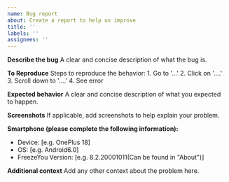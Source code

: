 ```yaml
---
name: Bug report
about: Create a report to help us improve
title: ''
labels: ''
assignees: ''
---
```

**Describe the bug** A clear and concise description of what the bug is.

**To Reproduce** Steps to reproduce the behavior: 1. Go to '...' 2. Click on '....' 3. Scroll down to '....' 4. See error

**Expected behavior** A clear and concise description of what you expected to happen.

**Screenshots** If applicable, add screenshots to help explain your problem.

**Smartphone (please complete the following information):**

- Device: [e.g. OnePlus 18] 
- OS: [e.g. Android6.0] 
- FreezeYou Version: [e.g. 8.2.20001011(Can be found in "About")] 

**Additional context** Add any other context about the problem here.
